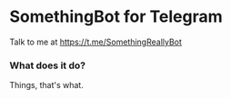 # SomethingBot for Telegram

Talk to me at https://t.me/SomethingReallyBot

### What does it do?

Things, that's what.